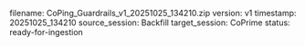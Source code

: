 filename: CoPing_Guardrails_v1_20251025_134210.zip
version: v1
timestamp: 20251025_134210
source_session: Backfill
target_session: CoPrime
status: ready-for-ingestion

